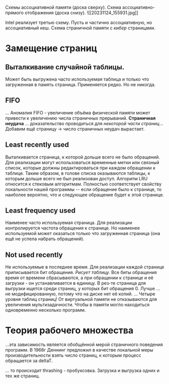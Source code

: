 Схемы ассоциативной памяти (доска сверху).
Схема ассоциативно-прямого отображения (доска снизу).
![[20231124_155931.jpg]]

Intel реализует третью схему. Пусть и частично ассоциативную, но ассоциативный кеш. 
Схема страничной памяти с *кибер* страницами.

# Замещение страниц
## Выталкивание случайной таблицы.
Может быть выгружена часто используемая таблица и только что загруженная в память страница. Применяется редко. Но не никогда.
## FIFO
...
Аномалия FIFO - увеличение объёма физической памяти может привести к увеличению числа страничных прерываний.
**Страничная неудача**
... доказательство проводиться для *некоторой части страниц*...
Добавим ещё страницу -> число страничных неудач вырастает.

## Least recently used
Выталкивается страница, к которой дольше всего не было обращений.
Для реализации могут использоваться временные метки или связный список, которые должны редактироваться при каждом обращении к таблице. Таким образом, в голове списка оказываются таблицы, к которым дольше всего не был реализован доступ.
Алгоритм LRU относится к стековым алгоритмам. Полностью соответствует свойству локальности нашей программы -- если обращение было к странице, то наиболее вероятно, что и следующее обращение будет к этой странице.

## Least frequency used 
Наименее часто используемая страница. Для реализации контролируется частота обращения к странице. Но наименее используемой может оказаться только что загруженная страница (она ещё не успела набрать обращений).

## Not used recently
Не используемые в последнее время. Для реализации каждой странице приписывается бит обращения. *Рисует таблицу.* Все биты обращения время от времени сбрасываются, а при обращении к странице и её загрузки - он устанавливается в единицу. В рез-те страница для выгрузки ищется среди страниц, у которых бит обращения 0.
Лучше ... не модифицированную, потому что на диске нет её копий.
... 
Четыре уровня таблиц страниц! От виртуальной памяти не отказываются для увеличения мультизадачности. Чтобы в памяти могло находиться одновременно несколько программ.

# Теория рабочего множества
...эта зависимость является обобщённой мерой страничного поведения программ. В 1968г Деннинг предложил в качестве локальной меры производительности взять число страниц, к которым процесс обращается за deltaT.

... то происходит thrashing - пробуксовка. Загрузка и выгрузка одних и тех же страниц.